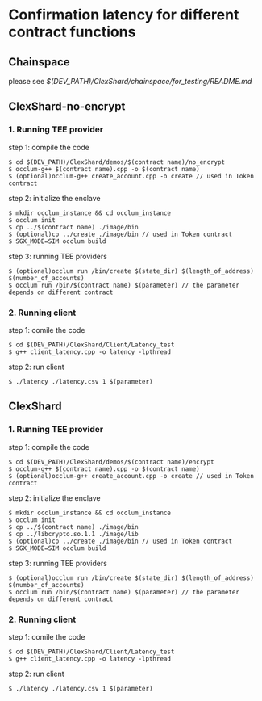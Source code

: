# Confirmation latency for different contract functions

## Chainspace
please see *$(DEV_PATH)/ClexShard/chainspace/for_testing/README.md*

## ClexShard-no-encrypt
### 1. Running TEE provider
step 1: compile the code
```
$ cd $(DEV_PATH)/ClexShard/demos/$(contract name)/no_encrypt
$ occlum-g++ $(contract name).cpp -o $(contract name)
$ (optional)occlum-g++ create_account.cpp -o create // used in Token contract
```
step 2: initialize the enclave
```
$ mkdir occlum_instance && cd occlum_instance
$ occlum init
$ cp ../$(contract name) ./image/bin
$ (optional)cp ../create ./image/bin // used in Token contract
$ SGX_MODE=SIM occlum build
```
step 3: running TEE providers
```
$ (optional)occlum run /bin/create $(state_dir) $(length_of_address) $(number_of_accounts)
$ occlum run /bin/$(contract name) $(parameter) // the parameter depends on different contract
```

### 2. Running client
step 1: comile the code
```
$ cd $(DEV_PATH)/ClexShard/Client/Latency_test
$ g++ client_latency.cpp -o latency -lpthread 
```
step 2: run client
```
$ ./latency ./latency.csv 1 $(parameter)
```

## ClexShard
### 1. Running TEE provider
step 1: compile the code
```
$ cd $(DEV_PATH)/ClexShard/demos/$(contract name)/encrypt
$ occlum-g++ $(contract name).cpp -o $(contract name)
$ (optional)occlum-g++ create_account.cpp -o create // used in Token contract
```
step 2: initialize the enclave
```
$ mkdir occlum_instance && cd occlum_instance
$ occlum init
$ cp ../$(contract name) ./image/bin
$ cp ../libcrypto.so.1.1 ./image/lib
$ (optional)cp ../create ./image/bin // used in Token contract
$ SGX_MODE=SIM occlum build
```
step 3: running TEE providers
```
$ (optional)occlum run /bin/create $(state_dir) $(length_of_address) $(number_of_accounts)
$ occlum run /bin/$(contract name) $(parameter) // the parameter depends on different contract
```

### 2. Running client
step 1: comile the code
```
$ cd $(DEV_PATH)/ClexShard/Client/Latency_test
$ g++ client_latency.cpp -o latency -lpthread 
```
step 2: run client
```
$ ./latency ./latency.csv 1 $(parameter)
```